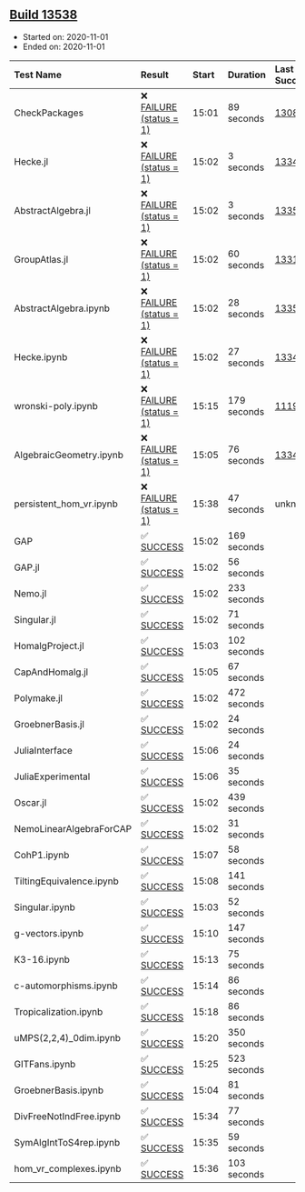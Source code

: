 ## [Build 13538](https://oscarci.mathematik.uni-kl.de/job/oscar/13538/)

* Started on: 2020-11-01
* Ended on: 2020-11-01

| Test Name    | Result | Start | Duration | Last Success | First Failure |
|:-------------|:-------|:------|:---------|:-------------|:--------------|
| CheckPackages | ❌ [FAILURE (status = 1)](https://oscarci.mathematik.uni-kl.de/job/oscar/13538/artifact/logs/build-13538/CheckPackages.log) | 15:01 | 89 seconds | [13085](https://oscarci.mathematik.uni-kl.de/job/oscar/13085/) | [13086](https://oscarci.mathematik.uni-kl.de/job/oscar/13086/) |
| Hecke.jl | ❌ [FAILURE (status = 1)](https://oscarci.mathematik.uni-kl.de/job/oscar/13538/artifact/logs/build-13538/Hecke.jl.log) | 15:02 | 3 seconds | [13341](https://oscarci.mathematik.uni-kl.de/job/oscar/13341/) | [13342](https://oscarci.mathematik.uni-kl.de/job/oscar/13342/) |
| AbstractAlgebra.jl | ❌ [FAILURE (status = 1)](https://oscarci.mathematik.uni-kl.de/job/oscar/13538/artifact/logs/build-13538/AbstractAlgebra.jl.log) | 15:02 | 3 seconds | [13355](https://oscarci.mathematik.uni-kl.de/job/oscar/13355/) | [13356](https://oscarci.mathematik.uni-kl.de/job/oscar/13356/) |
| GroupAtlas.jl | ❌ [FAILURE (status = 1)](https://oscarci.mathematik.uni-kl.de/job/oscar/13538/artifact/logs/build-13538/GroupAtlas.jl.log) | 15:02 | 60 seconds | [13311](https://oscarci.mathematik.uni-kl.de/job/oscar/13311/) | [13312](https://oscarci.mathematik.uni-kl.de/job/oscar/13312/) |
| AbstractAlgebra.ipynb | ❌ [FAILURE (status = 1)](https://oscarci.mathematik.uni-kl.de/job/oscar/13538/artifact/logs/build-13538/AbstractAlgebra.ipynb.log) | 15:02 | 28 seconds | [13355](https://oscarci.mathematik.uni-kl.de/job/oscar/13355/) | [13356](https://oscarci.mathematik.uni-kl.de/job/oscar/13356/) |
| Hecke.ipynb | ❌ [FAILURE (status = 1)](https://oscarci.mathematik.uni-kl.de/job/oscar/13538/artifact/logs/build-13538/Hecke.ipynb.log) | 15:02 | 27 seconds | [13341](https://oscarci.mathematik.uni-kl.de/job/oscar/13341/) | [13342](https://oscarci.mathematik.uni-kl.de/job/oscar/13342/) |
| wronski-poly.ipynb | ❌ [FAILURE (status = 1)](https://oscarci.mathematik.uni-kl.de/job/oscar/13538/artifact/logs/build-13538/wronski-poly.ipynb.log) | 15:15 | 179 seconds | [11192](https://oscarci.mathematik.uni-kl.de/job/oscar/11192/) | [11193](https://oscarci.mathematik.uni-kl.de/job/oscar/11193/) |
| AlgebraicGeometry.ipynb | ❌ [FAILURE (status = 1)](https://oscarci.mathematik.uni-kl.de/job/oscar/13538/artifact/logs/build-13538/AlgebraicGeometry.ipynb.log) | 15:05 | 76 seconds | [13341](https://oscarci.mathematik.uni-kl.de/job/oscar/13341/) | [13342](https://oscarci.mathematik.uni-kl.de/job/oscar/13342/) |
| persistent_hom_vr.ipynb | ❌ [FAILURE (status = 1)](https://oscarci.mathematik.uni-kl.de/job/oscar/13538/artifact/logs/build-13538/persistent_hom_vr.ipynb.log) | 15:38 | 47 seconds | unknown | unknown |
| GAP | ✅ [SUCCESS](https://oscarci.mathematik.uni-kl.de/job/oscar/13538/artifact/logs/build-13538/GAP.log) | 15:02 | 169 seconds |  |  |
| GAP.jl | ✅ [SUCCESS](https://oscarci.mathematik.uni-kl.de/job/oscar/13538/artifact/logs/build-13538/GAP.jl.log) | 15:02 | 56 seconds |  |  |
| Nemo.jl | ✅ [SUCCESS](https://oscarci.mathematik.uni-kl.de/job/oscar/13538/artifact/logs/build-13538/Nemo.jl.log) | 15:02 | 233 seconds |  |  |
| Singular.jl | ✅ [SUCCESS](https://oscarci.mathematik.uni-kl.de/job/oscar/13538/artifact/logs/build-13538/Singular.jl.log) | 15:02 | 71 seconds |  |  |
| HomalgProject.jl | ✅ [SUCCESS](https://oscarci.mathematik.uni-kl.de/job/oscar/13538/artifact/logs/build-13538/HomalgProject.jl.log) | 15:03 | 102 seconds |  |  |
| CapAndHomalg.jl | ✅ [SUCCESS](https://oscarci.mathematik.uni-kl.de/job/oscar/13538/artifact/logs/build-13538/CapAndHomalg.jl.log) | 15:05 | 67 seconds |  |  |
| Polymake.jl | ✅ [SUCCESS](https://oscarci.mathematik.uni-kl.de/job/oscar/13538/artifact/logs/build-13538/Polymake.jl.log) | 15:02 | 472 seconds |  |  |
| GroebnerBasis.jl | ✅ [SUCCESS](https://oscarci.mathematik.uni-kl.de/job/oscar/13538/artifact/logs/build-13538/GroebnerBasis.jl.log) | 15:02 | 24 seconds |  |  |
| JuliaInterface | ✅ [SUCCESS](https://oscarci.mathematik.uni-kl.de/job/oscar/13538/artifact/logs/build-13538/JuliaInterface.log) | 15:06 | 24 seconds |  |  |
| JuliaExperimental | ✅ [SUCCESS](https://oscarci.mathematik.uni-kl.de/job/oscar/13538/artifact/logs/build-13538/JuliaExperimental.log) | 15:06 | 35 seconds |  |  |
| Oscar.jl | ✅ [SUCCESS](https://oscarci.mathematik.uni-kl.de/job/oscar/13538/artifact/logs/build-13538/Oscar.jl.log) | 15:02 | 439 seconds |  |  |
| NemoLinearAlgebraForCAP | ✅ [SUCCESS](https://oscarci.mathematik.uni-kl.de/job/oscar/13538/artifact/logs/build-13538/NemoLinearAlgebraForCAP.log) | 15:02 | 31 seconds |  |  |
| CohP1.ipynb | ✅ [SUCCESS](https://oscarci.mathematik.uni-kl.de/job/oscar/13538/artifact/logs/build-13538/CohP1.ipynb.log) | 15:07 | 58 seconds |  |  |
| TiltingEquivalence.ipynb | ✅ [SUCCESS](https://oscarci.mathematik.uni-kl.de/job/oscar/13538/artifact/logs/build-13538/TiltingEquivalence.ipynb.log) | 15:08 | 141 seconds |  |  |
| Singular.ipynb | ✅ [SUCCESS](https://oscarci.mathematik.uni-kl.de/job/oscar/13538/artifact/logs/build-13538/Singular.ipynb.log) | 15:03 | 52 seconds |  |  |
| g-vectors.ipynb | ✅ [SUCCESS](https://oscarci.mathematik.uni-kl.de/job/oscar/13538/artifact/logs/build-13538/g-vectors.ipynb.log) | 15:10 | 147 seconds |  |  |
| K3-16.ipynb | ✅ [SUCCESS](https://oscarci.mathematik.uni-kl.de/job/oscar/13538/artifact/logs/build-13538/K3-16.ipynb.log) | 15:13 | 75 seconds |  |  |
| c-automorphisms.ipynb | ✅ [SUCCESS](https://oscarci.mathematik.uni-kl.de/job/oscar/13538/artifact/logs/build-13538/c-automorphisms.ipynb.log) | 15:14 | 86 seconds |  |  |
| Tropicalization.ipynb | ✅ [SUCCESS](https://oscarci.mathematik.uni-kl.de/job/oscar/13538/artifact/logs/build-13538/Tropicalization.ipynb.log) | 15:18 | 86 seconds |  |  |
| uMPS(2,2,4)_0dim.ipynb | ✅ [SUCCESS](https://oscarci.mathematik.uni-kl.de/job/oscar/13538/artifact/logs/build-13538/uMPS-2-2-4-_0dim.ipynb.log) | 15:20 | 350 seconds |  |  |
| GITFans.ipynb | ✅ [SUCCESS](https://oscarci.mathematik.uni-kl.de/job/oscar/13538/artifact/logs/build-13538/GITFans.ipynb.log) | 15:25 | 523 seconds |  |  |
| GroebnerBasis.ipynb | ✅ [SUCCESS](https://oscarci.mathematik.uni-kl.de/job/oscar/13538/artifact/logs/build-13538/GroebnerBasis.ipynb.log) | 15:04 | 81 seconds |  |  |
| DivFreeNotIndFree.ipynb | ✅ [SUCCESS](https://oscarci.mathematik.uni-kl.de/job/oscar/13538/artifact/logs/build-13538/DivFreeNotIndFree.ipynb.log) | 15:34 | 77 seconds |  |  |
| SymAlgIntToS4rep.ipynb | ✅ [SUCCESS](https://oscarci.mathematik.uni-kl.de/job/oscar/13538/artifact/logs/build-13538/SymAlgIntToS4rep.ipynb.log) | 15:35 | 59 seconds |  |  |
| hom_vr_complexes.ipynb | ✅ [SUCCESS](https://oscarci.mathematik.uni-kl.de/job/oscar/13538/artifact/logs/build-13538/hom_vr_complexes.ipynb.log) | 15:36 | 103 seconds |  |  |
